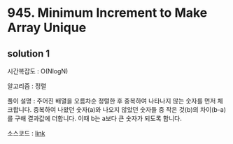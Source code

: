 # 945. Minimum Increment to Make Array Unique

## solution 1

시간복잡도 : O(NlogN)

알고리즘 : 정렬

풀이 설명 : 주어진 배열을 오름차순 정렬한 후 중복하여 나타나지 않는 숫자를 먼저 체크합니다. 중복하여 나왔던 숫자(a)와 나오지 않았던 숫자들 중 작은 것(b)의 차이(b-a)를 구해 결과값에 더합니다. 이때 b는 a보다 큰 숫자가 되도록 합니다.

소스코드 : [link](./945-yongjoonseo.py)


